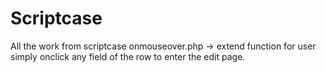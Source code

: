 # Scriptcase
All the work from scriptcase
onmouseover.php -> extend function for user simply onclick any field of the row to enter the edit page.

